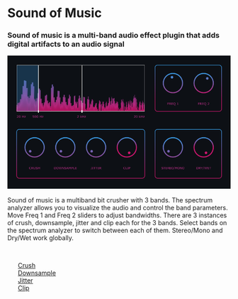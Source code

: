 <h1>Sound of Music</h2>

<h3>Sound of music is a multi-band audio effect plugin that adds digital artifacts to an audio signal</h3>

<img src="Screenshot.png" width="800">

<br>

<p>
    Sound of music is a multiband bit crusher with 3 bands. The spectrum analyzer allows you to
    visualize the audio and control the band parameters. Move Freq 1 and Freq 2 sliders to adjust bandwidths. There
    are 3 instances of crush, downsample, jitter and clip each for the 3 bands. Select bands on the spectrum
    analyzer to switch between each of them. Stereo/Mono and Dry/Wet work globally.
</p>
<br>
<ul type="none">
    <li>
        <a href="https://en.wikipedia.org/wiki/Bitcrusher">Crush</a>
    </li>
    <li>
        <a href="https://en.wikipedia.org/wiki/Bitcrusher">Downsample</a>
    </li>
    <li>
        <a href="https://headfonics.com/what-is-jitter-in-audio/">Jitter</a>
    </li>
    <li>
        <a href="https://humbuckersoup.com/soft-clipping-vs-hard-clipping-difference/">Clip</a>
    </li>
</ul>
